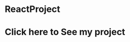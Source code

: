 # ReactProject

<h1> Click <a src = "react-project-evr3.vercel.app">here</a> to See my project </h1>
